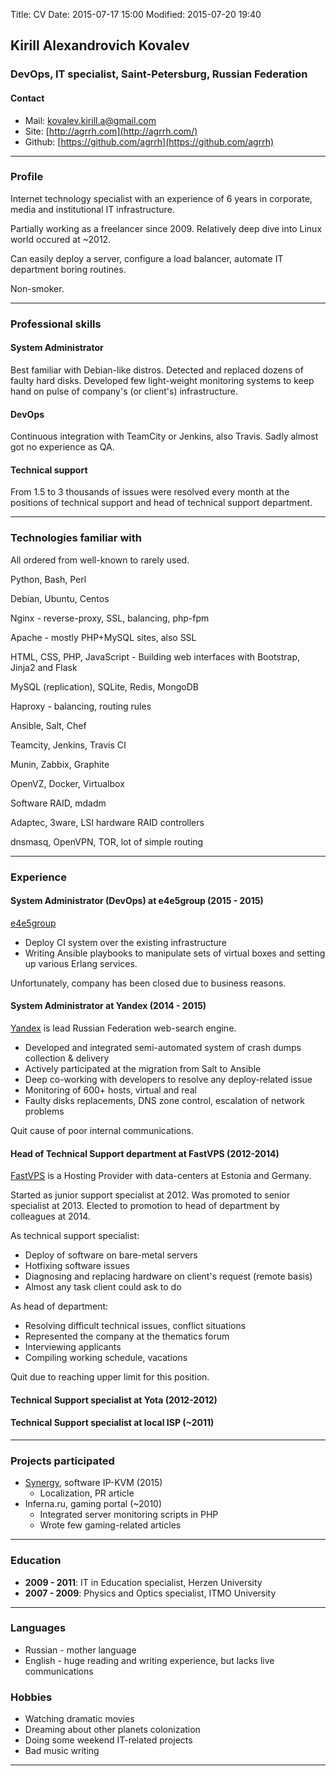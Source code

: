 Title: CV
Date: 2015-07-17 15:00
Modified: 2015-07-20 19:40

## Kirill Alexandrovich Kovalev
### DevOps, IT specialist, Saint-Petersburg, Russian Federation

#### Contact
- Mail: [kovalev.kirill.a@gmail.com](mailto:kovalev.kirill.a@gmail.com)
- Site: [http://agrrh.com](http://agrrh.com/)
- Github: [https://github.com/agrrh](https://github.com/agrrh)

---

### Profile

Internet technology specialist with an experience of 6 years in corporate, media and institutional IT infrastructure.

Partially working as a freelancer since 2009. Relatively deep dive into Linux world occured at ~2012.

Can easily deploy a server, configure a load balancer, automate IT department boring routines.

Non-smoker.

---

### Professional skills

#### System Administrator
Best familiar with Debian-like distros. Detected and replaced dozens of faulty hard disks. Developed few light-weight monitoring systems to keep hand on pulse of company's (or client's) infrastructure.

#### DevOps
Сontinuous integration with TeamCity or Jenkins, also Travis. Sadly almost got no experience as QA.

#### Technical support
From 1.5 to 3 thousands of issues were resolved every month at the positions of technical support and head of technical support department.

---

### Technologies familiar with

All ordered from well-known to rarely used.

Python, Bash, Perl

Debian, Ubuntu, Centos

Nginx - reverse-proxy, SSL, balancing, php-fpm

Apache - mostly PHP+MySQL sites, also SSL

HTML, CSS, PHP, JavaScript - Building web interfaces with Bootstrap, Jinja2 and Flask

MySQL (replication), SQLite, Redis, MongoDB

Haproxy - balancing, routing rules

Ansible, Salt, Chef

Teamcity, Jenkins, Travis CI

Munin, Zabbix, Graphite

OpenVZ, Docker, Virtualbox

Software RAID, mdadm

Adaptec, 3ware, LSI hardware RAID controllers

dnsmasq, OpenVPN, TOR, lot of simple routing

---

### Experience

#### System Administrator (DevOps) at e4e5group (2015 - 2015)

[e4e5group](http://e4e5group.ru/) 

- Deploy CI system over the existing infrastructure
- Writing Ansible playbooks to manipulate sets of virtual boxes and setting up various Erlang services.

Unfortunately, company has been closed due to business reasons.

#### System Administrator at Yandex (2014 - 2015)

[Yandex](http://www.yandex.ru/) is lead Russian Federation web-search engine.

- Developed and integrated semi-automated system of crash dumps collection & delivery
- Actively participated at the migration from Salt to Ansible
- Deep co-working with developers to resolve any deploy-related issue
- Monitoring of 600+ hosts, virtual and real
- Faulty disks replacements, DNS zone control, escalation of network problems

Quit cause of poor internal communications.

#### Head of Technical Support department at FastVPS (2012-2014)

[FastVPS](http://fastvps.ru/) is a Hosting Provider with data-centers at Estonia and Germany.

Started as junior support specialist at 2012.
Was promoted to senior specialist at 2013.
Elected to promotion to head of department by colleagues at 2014.

As technical support specialist:

- Deploy of software on bare-metal servers
- Hotfixing software issues
- Diagnosing and replacing hardware on client's request (remote basis)
- Almost any task client could ask to do

As head of department:

- Resolving difficult technical issues, conflict situations
- Represented the company at the thematics forum
- Interviewing applicants
- Compiling working schedule, vacations

Quit due to reaching upper limit for this position.

#### Technical Support specialist at Yota (2012-2012)

#### Technical Support specialist at local ISP (~2011)

---

### Projects participated

- [Synergy](http://synergy-project.org/), software IP-KVM (2015)
    - Localization, PR article
- Inferna.ru, gaming portal (~2010)
    - Integrated server monitoring scripts in PHP
    - Wrote few gaming-related articles

---

### Education

- __2009 - 2011__: IT in Education specialist, Herzen University
- __2007 - 2009__: Physics and Optics specialist, ITMO University

---

### Languages

- Russian - mother language
- English - huge reading and writing experience, but lacks live communications

### Hobbies

- Watching dramatic movies
- Dreaming about other planets colonization
- Doing some weekend IT-related projects
- Bad music writing

---
